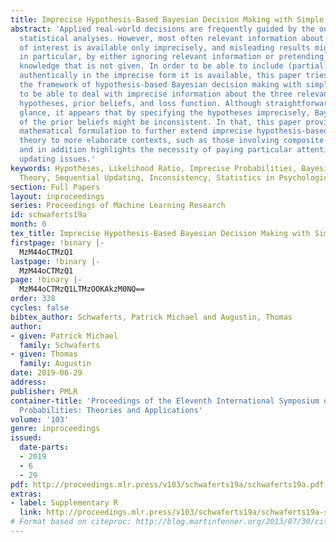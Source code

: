 ```yaml
---
title: Imprecise Hypothesis-Based Bayesian Decision Making with Simple Hypotheses
abstract: 'Applied real-world decisions are frequently guided by the outcome of hypothesis-based
  statistical analyses. However, most often relevant information about the phenomenon
  of interest is available only imprecisely, and misleading results might be obtained,
  in particular, by either ignoring relevant information or pretending a level of
  knowledge that is not given. In order to be able to include (partial) information
  authentically in the imprecise form it is available, this paper tries to extend
  the framework of hypothesis-based Bayesian decision making with simple hypotheses
  to be able to deal with imprecise information about the three relevant quantities:
  hypotheses, prior beliefs, and loss function. Although straightforward at first
  glance, it appears that by specifying the hypotheses imprecisely, Bayesian updating
  of the prior beliefs might be inconsistent. In that, this paper provides the basic
  mathematical formulation to further extend imprecise hypothesis-based Bayesian decision
  theory to more elaborate contexts, such as those involving composite imprecise hypotheses,
  and in addition highlights the necessity of paying particular attention to the depicted
  updating issues.'
keywords: Hypotheses, Likelihood Ratio, Imprecise Probabilities, Bayesian Decision
  Theory, Sequential Updating, Inconsistency, Statistics in Psychological Research
section: Full Papers
layout: inproceedings
series: Proceedings of Machine Learning Research
id: schwaferts19a
month: 0
tex_title: Imprecise Hypothesis-Based Bayesian Decision Making with Simple Hypotheses
firstpage: !binary |-
  MzM44oCTMzQ1
lastpage: !binary |-
  MzM44oCTMzQ1
page: !binary |-
  MzM44oCTMzQ1LTMzOOKAkzM0NQ==
order: 338
cycles: false
bibtex_author: Schwaferts, Patrick Michael and Augustin, Thomas
author:
- given: Patrick Michael
  family: Schwaferts
- given: Thomas
  family: Augustin
date: 2019-06-29
address: 
publisher: PMLR
container-title: 'Proceedings of the Eleventh International Symposium on Imprecise
  Probabilities: Theories and Applications'
volume: '103'
genre: inproceedings
issued:
  date-parts:
  - 2019
  - 6
  - 29
pdf: http://proceedings.mlr.press/v103/schwaferts19a/schwaferts19a.pdf
extras:
- label: Supplementary R
  link: http://proceedings.mlr.press/v103/schwaferts19a/schwaferts19a-supp.R
# Format based on citeproc: http://blog.martinfenner.org/2013/07/30/citeproc-yaml-for-bibliographies/
---
```

